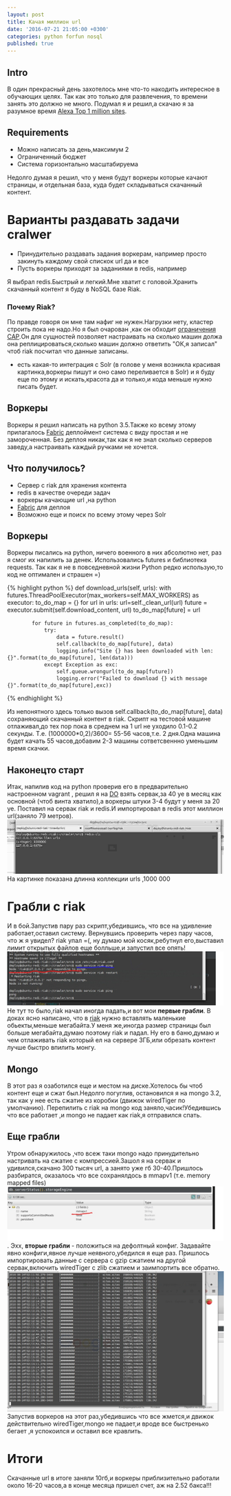 ```yaml
---
layout: post
title: Качая миллион url
date: '2016-07-21 21:05:00 +0300'
categories: python forfun nosql
published: true
---
```

## Intro

В один прекрасный день захотелось мне что-то накодить интересное в обучающих целях. Так как это только для развлечения, то времени занять это должно не много. Подумал я и решил,а скачаю я  за разумное время [Alexa Top 1 million sites](http://s3.amazonaws.com/alexa-static/top-1m.csv.zip).

## Requirements
 - Можно написать за день,максимум 2
 - Ограниченный бюджет
 - Система горизонтально масштабируема

Недолго думая я решил, что у меня будут воркеры которые качают страницы, и отдельная база, куда будет складываться скачанный контент.

# Варианты раздавать задачи cralwer

 - Принудительно раздавать задания воркерам, например просто закинуть каждому свой  спискок url да и все
 - Пусть воркеры приходят за заданиями в redis, например

Я выбрал redis.Быстрый  и легкий.Мне хватит с головой.Хранить скачанный контент я буду в NoSQL базе Riak.

### Почему Riak?
По правде говоря он мне там нафиг не нужен.Нагрузки нету, кластер строить пока не надо.Но я был очарован ,как он обходит [ограничения CAP](https://habrahabr.ru/post/130577/).Он для сущностей позволяет настраивать на сколько машин должа она реплицироваться,сколько машин должно ответить "ОК,я записал" чтоб riak посчитал что данные записаны.
+ есть какая-то интеграция с Solr (в голове у меня возникла красивая картинка,воркеры пишут и оно само переливается в Solr) и я буду еще по этому и искать,красота да и только,и кода меньше нужно писать будет.

## Воркеры
Воркеры я решил написать на python 3.5.Также ко всему этому прилагалось [Fabric](http://www.fabfile.org/) деплоймент система с виду простая и не замороченная. Без деплоя никак,так как я не знал сколько серверов заведу,а настраивать каждый ручками не хочется.

## Что получилось?

- Сервер с riak для хранения контента
- redis в качестве очереди задач
- воркеры качающие url ,на python
- [Fabric](http://www.fabfile.org/) для деплоя
- Возможно еще и поиск по всему этому через Solr

## Воркеры
Воркеры писались на python, ничего военного в них абсолютно нет, раз я смог их напилить за денек.
Использовались futures и библиотека requests. Так как я не в повседневной жизни Python редко использую,то код не оптимален и страшен =)

{% highlight python %}
    def download_urls(self, urls):
        with futures.ThreadPoolExecutor(max_workers=self.MAX_WORKERS) as executor:
            to_do_map = {}
            for url in urls:
                url=self._clean_url(url)
                future = executor.submit(self.download_content, url)
                to_do_map[future] = url

            for future in futures.as_completed(to_do_map):
                try:
                    data = future.result()
                    self.callback(to_do_map[future], data)
                    logging.info("Site {} has been downloaded with len:{}".format(to_do_map[future], len(data)))
                except Exception as exc:
                    self.queue.wrongurl(to_do_map[future])
                    logging.error("Failed to download {} with message {}".format(to_do_map[future],exc))
{% endhighlight %}

Из непонятного здесь только вызов self.callback(to_do_map[future], data) сохраняющий скачанный контент в riak.
Скрипт на тестовой машине отлаживал,до тех пор пока в среднем на 1 url не уходило 0.1-0.2 секунды.
Т.е. (1000000*0,2)/3600= 55-56 часов,т.е. 2 дня.Одна машина будет качать 55 часов,добавим 2-3 машины сответсвеннно уменьшим время скачки.

## Наконецто старт
Итак, напилив код на python проверив его в предварительно настроенном vagrant , решил я на [DO](https://www.digitalocean.com/) взять сервак,за 40 уе в месяц как основной (чтоб винта хватило),а воркеры штуки 3-4 будут у меня за 20 уе.
Поставил на сервак riak и redis.И импортировал в redis этот миллион url(заняло 79 метров).
![redis import url](/images/redis-cli.jpg)
На картинке показана длинна коллекции urls ,1000 000

# Грабли с riak

И в бой.Запустив пару раз скрипт,убедившись, что все на удивление работает,оставил систему.
Вернувшись проверить через пару часов, что ж я увидел? riak упал =(, ну думаю мой косяк,ребутнул его,выставил лимит открытых файлов еще болльше,и запустил все опять!
![riak not respond](/images/riak-not-response.jpg)
Не тут то было,riak начал иногда падать,и вот мои **первые грабли**. В доках ясно написано, что в [riak](http://docs.basho.com/riak/kv/2.1.4/developing/app-guide/) нужно вставлять маленькие обьекты,меньше мегабайта.У меня же,иногда размер страницы был больше мегабайта,думаю поэтому riak и падал.
Ну его в баню,думаю и чем отлаживать riak который ел на сервере 3ГБ,или обрезать контент лучше быстро впилить монгу.

## Mongo
В этот раз я озаботился еще и местом на диске.Хотелось бы чтоб контент еще и сжат был.Недолго погуглив, остановился я на mongo 3.2, так как  у нее есть сжатие из коробки (движок wiredTiger по умолчанию).
Перепилить с riak на mongo код заняло,часик!Убедившись что все работает ,и mongo не падает как riak,я отправился спать.

## Еще грабли
Утром обнаружилось ,что всеж таки mongo надо принудительно настривать на сжатие с компрессией.Зашол я на сервак и удивился,скачано 300 тысяч url, а занято уже гб 30-40.Пришлось разбиратся, оказалось что все сохранялдось в mmapv1 (т.е. memory mapped files) ![mongo mmap database](/images/mongo-mmap.jpg). Эхх, **вторые грабли** - положиться на дефолтный конфиг. Задавайте явно конфиги,явное лучше неявного,убедился я еще раз.
Пришлось импортировать данные с сервера с gzip сжатием на другой сервак,включить wiredTiger c zlib сжатием и заимпортить все обратно.
![import from mongo to other host](/images/import-to-other-server.jpg)
Запустив воркеров на этот раз,убедившись что все жмется,и движок действительно wiredTiger,mongo не падает,и вроде все быстренько бегает ,я успокоился и оставил все кравлить.

# Итоги
Скачанные url в итоге заняли 10гб,и воркеры приблизительно работали  около 16-20 часов,а в конце месяца пришел счет, аж на 2.52 бакса!!!
